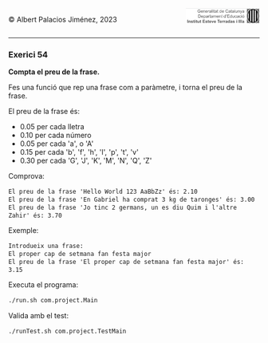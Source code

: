 <div style="display: flex; width: 100%;">
    <div style="flex: 1; padding: 0px;">
        <p>© Albert Palacios Jiménez, 2023</p>
    </div>
    <div style="flex: 1; padding: 0px; text-align: right;">
        <img src="../../assets/ieti.png" height="32" alt="Logo de IETI" style="max-height: 32px;">
    </div>
</div>
<hr/>

### Exerici 54

**Compta el preu de la frase.**

Fes una funció que rep una frase com a paràmetre, i torna el preu de la frase.

El preu de la frase és:

* 0.05 per cada lletra
* 0.10 per cada número
* 0.05 per cada 'a', o 'A'
* 0.15 per cada 'b', 'f', 'h', 'l', 'p', 't', 'v'
* 0.30 per cada 'G', 'J', 'K', 'M', 'N', 'Q', 'Z'

Comprova:
```text
El preu de la frase 'Hello World 123 AaBbZz' és: 2.10
El preu de la frase 'En Gabriel ha comprat 3 kg de taronges' és: 3.00
El preu de la frase 'Jo tinc 2 germans, un es diu Quim i l'altre Zahir' és: 3.70
```

Exemple:
```text
Introdueix una frase:
El proper cap de setmana fan festa major
El preu de la frase 'El proper cap de setmana fan festa major' és: 3.15
```

Executa el programa:
```bash
./run.sh com.project.Main
```

Valida amb el test:
```bash
./runTest.sh com.project.TestMain
```